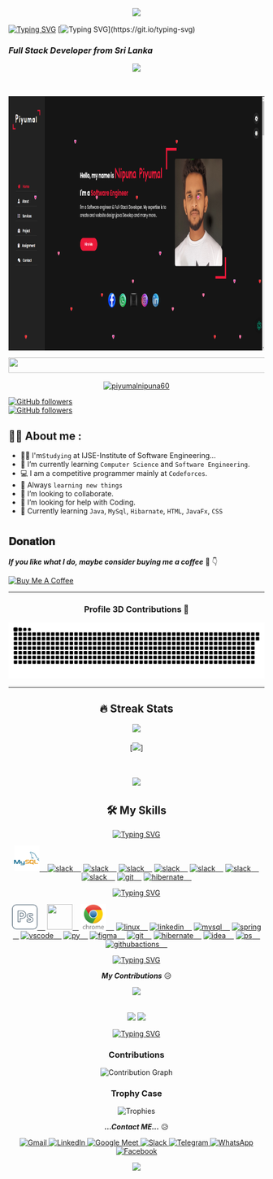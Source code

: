<p align="center">
  <img src="https://capsule-render.vercel.app/api?type=waving&color=gradient&height=200&section=header&text=Nipuna%20Piyumal&fontSize=50&&fontColor=ffffff&animation=fadeIn&fontAlignY=35"/>
</p>


[![Typing SVG](https://readme-typing-svg.herokuapp.com?duration=3000&color=2ED573&width=1000&lines=-+-+-+-+-+-+-+-+-+-+-+-+-+-+-+-+-+-+-+-+-+-+-+-+-+-+-+-+-+-+-+-+-+-+-+-+-+-+-+-+-+-+-+-+-+-+-+-+-+-+-+)](https://git.io/typing-svg)
[![Typing SVG](https://readme-typing-svg.herokuapp.com?size=32&vCenter=true&width=760&lines=Hi+%F0%9F%91%8B%2C+I'm+Nipuna+Piyumal;IJSE-+%F0%9F%91%8B%2C+Institute+of+Software+Engineering;)](https://git.io/typing-svg)

<h3 ><b><i>Full Stack Developer from Sri Lanka</i></b></h3>
<p align="center">
  <a href="https://github.com/DenverCoder1/readme-typing-svg"><img src="https://readme-typing-svg.herokuapp.com?lines=Computer+Science+Student;Competitive+Programmer;IJSE+GDSE+Student;Java%20|%20Algorithms%20|%20OOP%20;Specialist%20on%20Codeforcus;Always%20learning%20new%20things&center=true&width=500&height=50"></a>
</p>
<br>

<p align="center">
<img align="center" alt="myProfile" src="https://github.com/PiyumalNipuna60/My-Portfoliyo-2/blob/master/assets/piyumal.png" height="500" width="900">
</p>



<!--follows and code line-->
<p align="center">
  <a href="https://skillicons.dev">
    <img src="https://img.shields.io/badge/From%20Hello%20World%20I%27ve%20Written-10.9%20million%20lines%20of%20code-blue" width="600" height="30" />
  </a>
</p>


<p align="center">
  <a href="https://skillicons.dev">
    <img src="https://komarev.com/ghpvc/?username=piyumalnipuna60&label=Profile%20views&color=0e75b6&style=flat" alt="piyumalnipuna60" height="30" />
  </a>
</p>


[![GitHub followers](https://img.shields.io/github/followers/piyumalnipuna60.svg?style=social&label=followers&maxAge=2592000)](https://github.com/piyumalnipuna60?tab=followers)<br>
[![GitHub followers](https://img.shields.io/github/stars/piyumalnipuna60)](https://github.com/piyumalnipuna60?tab=followers)

## 👨‍🦰 About me :

- 👨‍🎓 I'm`Studying` at IJSE-Institute of Software Engineering...
- 🌱 I’m currently learning `Computer Science` and `Software Engineering`.
- 💻 I am a competitive programmer mainly at `Codeforces`.
- 👨 Always `learning new things`
- 👯 I’m looking to collaborate.
- 🤔 I’m looking for help with Coding.
- 🌱 Currently learning `Java`, `MySql`, `Hibarnate`, `HTML`, `JavaFx`, `CSS`
  <br>
<div>

#
</div>

## 𝐃𝐨𝐧𝐚𝐭𝐢𝐨𝐧

***If you like what I do, maybe consider buying me a coffee*** 🥺 👇

<a href="https://www.buymeacoffee.com/PiyumalNipuna60"><img src="https://cdn.buymeacoffee.com/buttons/v2/default-red.png" alt="Buy Me A Coffee" style="height: 35px !important; width: 120px !important;"></a>

***
<div align="center">

<h3 align="center">
  Profile 3D Contributions 🔰
</h3>


<img alt="Coding" width="900" src="https://github.com/NimeshPiyumantha/red-alpha/blob/main/github-contribution-grid-snake.svg">

---

## 🔥 Streak Stats

![](https://github-profile-summary-cards.vercel.app/api/cards/stats?username=PiyumalNipuna60&theme=monokai)
<br>
<br>
[![](https://github-readme-streak-stats.herokuapp.com?user=PiyumalNipuna60&theme=soft-green)]
<br>
<br>

## <img src="https://media.giphy.com/media/iY8CRBdQXODJSCERIr/giphy.gif" width="30px"> 

## 🛠️ My Skills

[![Typing SVG](https://readme-typing-svg.herokuapp.com?duration=4000&color=2ED573&width=200&lines=Languages+and+Tools%3A)](https://git.io/typing-svg)

<a href="https://www.mysql.com/" target="_blank"> <img src="https://raw.githubusercontent.com/devicons/devicon/master/icons/mysql/mysql-original-wordmark.svg" alt="mysql" width="50" height="50"/>&nbsp;&nbsp;&nbsp; </a>
<a href="https://www.slack.com" target="_blank"> <img src="https://skillicons.dev/icons?i=bootstrap" alt="slack" width="50" height="50"/> &nbsp;&nbsp;&nbsp;</a> 
<a href="https://www.slack.com" target="_blank"> <img src="https://skillicons.dev/icons?i=github" alt="slack" width="50" height="50"/> &nbsp;&nbsp;&nbsp;</a> 
<a href="https://www.slack.com" target="_blank"> <img src="https://skillicons.dev/icons?i=css" alt="slack" width="50" height="50"/> &nbsp;&nbsp;&nbsp;</a> 
<a href="https://www.slack.com" target="_blank"> <img src="https://skillicons.dev/icons?i=jquery" alt="slack" width="50" height="50"/> &nbsp;&nbsp;&nbsp;</a> 
<a href="https://www.slack.com" target="_blank"> <img src="https://skillicons.dev/icons?i=js" alt="slack" width="50" height="50"/> &nbsp;&nbsp;&nbsp;</a> 
<a href="https://www.slack.com" target="_blank"> <img src="https://skillicons.dev/icons?i=java" alt="slack" width="50" height="50"/> &nbsp;&nbsp;&nbsp;</a> 
<a href="https://www.slack.com" target="_blank"> <img src="https://skillicons.dev/icons?i=html" alt="slack" width="50" height="50"/> &nbsp;&nbsp;&nbsp;</a> 
  <a href="https://www.slack.com" target="_blank"> <img src="https://skillicons.dev/icons?i=git" alt="git" width="50" height="50"/> &nbsp;&nbsp;&nbsp;</a> 
<a href="https://www.slack.com" target="_blank"> <img src="https://skillicons.dev/icons?i=hibernate" alt="hibernate" width="50" height="50"/> &nbsp;&nbsp;&nbsp;</a>


[![Typing SVG](https://readme-typing-svg.herokuapp.com?duration=4000&color=2ED573&width=150&lines=My+Tool%3A)](https://git.io/typing-svg)

<a href="https://www.photoshop.com/en" target="_blank"> <img src="https://raw.githubusercontent.com/devicons/devicon/master/icons/photoshop/photoshop-line.svg" alt="photoshop" width="50" height="50"/> &nbsp;&nbsp;&nbsp;</a> 
<a href="https://gluonhq.com/products/scene-builder/" target="_blank"> <img src="https://i2.wp.com/gluonhq.com/wp-content/uploads/2015/02/SceneBuilderLogo.png?fit=781%2C781&ssl=1" width="50" height="50"/>&nbsp;&nbsp;&nbsp;</a>
<a href="https://www.google.com/chrome" target="_blank"> <img src="https://raw.githubusercontent.com/devicons/devicon/master/icons/chrome/chrome-original-wordmark.svg" alt="chrome" width="50" height="50"/> &nbsp;&nbsp;&nbsp;</a> 
<a href="https://www.slack.com" target="_blank"> <img src="https://skillicons.dev/icons?i=linux" alt="linux" width="50" height="50"/> &nbsp;&nbsp;&nbsp;</a> 
<a href="https://www.slack.com" target="_blank"> <img src="https://skillicons.dev/icons?i=linkedin" alt="linkedin" width="50" height="50"/> &nbsp;&nbsp;&nbsp;</a> 
<a href="https://www.slack.com" target="_blank"> <img src="https://skillicons.dev/icons?i=mysql" alt="mysql" width="50" height="50"/> &nbsp;&nbsp;&nbsp;</a> 
<a href="https://www.slack.com" target="_blank"> <img src="https://skillicons.dev/icons?i=spring" alt="spring" width="50" height="50"/> &nbsp;&nbsp;&nbsp;</a> 
<a href="https://www.slack.com" target="_blank"> <img src="https://skillicons.dev/icons?i=vscode" alt="vscode" width="50" height="50"/> &nbsp;&nbsp;&nbsp;</a> 
<a href="https://www.slack.com" target="_blank"> <img src="https://skillicons.dev/icons?i=py" alt="py" width="50" height="50"/> &nbsp;&nbsp;&nbsp;</a> 
<a href="https://www.slack.com" target="_blank"> <img src="https://skillicons.dev/icons?i=figma" alt="figma" width="50" height="50"/> &nbsp;&nbsp;&nbsp;</a> 
<a href="https://www.slack.com" target="_blank"> <img src="https://skillicons.dev/icons?i=git" alt="git" width="50" height="50"/> &nbsp;&nbsp;&nbsp;</a> 
<a href="https://www.slack.com" target="_blank"> <img src="https://skillicons.dev/icons?i=hibernate" alt="hibernate" width="50" height="50"/> &nbsp;&nbsp;&nbsp;</a> 
<a href="https://www.slack.com" target="_blank"> <img src="https://skillicons.dev/icons?i=idea" alt="idea" width="50" height="50"/> &nbsp;&nbsp;&nbsp;</a> 
<a href="https://www.slack.com" target="_blank"> <img src="https://skillicons.dev/icons?i=ps" alt="ps" width="50" height="50"/> &nbsp;&nbsp;&nbsp;</a> 
<a href="https://www.slack.com" target="_blank"> <img src="https://skillicons.dev/icons?i=githubactions" alt="githubactions" width="50" height="50"/> &nbsp;&nbsp;&nbsp;</a> 


[![Typing SVG](https://readme-typing-svg.herokuapp.com?duration=5000&color=2ED573&width=600&lines=-+-+-+-+-+-+-+-+-+-+-+-+-+-+-+-+-+-+-+-+-+-+-+-+-+-+-+)](https://git.io/typing-svg)

***My Contributions*** 😥 <br>

<p align="center">
  
  <img src="http://github-profile-summary-cards.vercel.app/api/cards/profile-details?username=PiyumalNipuna60&theme=tokyonight" />
  
 <p>

<br>
   <img src="http://github-profile-summary-cards.vercel.app/api/cards/productive-time?username=PiyumalNipuna60&theme=tokyonight&utcOffset=8" />
   <img src="http://github-profile-summary-cards.vercel.app/api/cards/most-commit-language?username=PiyumalNipuna60&theme=tokyonight" />
  
   
   [![Typing SVG](https://readme-typing-svg.herokuapp.com?duration=5000&color=2ED573&width=600&lines=-+-+-+-+-+-+-+-+-+-+-+-+-+-+-+-+-+-+-+-+-+-+-+-+-+-+-+)](https://git.io/typing-svg)

### Contributions
![Contribution Graph](https://github-readme-activity-graph.vercel.app/graph?username=piyumalnipuna60&theme=react-dark)

### Trophy Case
![Trophies](https://github-profile-trophy.vercel.app/?username=piyumalnipuna60&theme=darkhub&row=1)


***...Contact ME...*** 😥 <br>
   
   <p align="center">

<p align="center">
  <a href="nipuna315np@gmail.com">
    <img src="https://img.shields.io/badge/Gmail-D14836?logo=gmail&logoColor=white&style=for-the-badge" alt="Gmail">
  </a>
  <a href="https://lk.linkedin.com/in/Nipuna Piyumal">
    <img src="https://img.shields.io/badge/LinkedIn-0A66C2?logo=linkedin&logoColor=white&style=for-the-badge" alt="LinkedIn">
  </a>
  <a href="https://meet.google.com">
    <img src="https://img.shields.io/badge/Google%20Meet-00897B?logo=google-meet&logoColor=white&style=for-the-badge" alt="Google Meet">
  </a>
  <a href="https://slack.com">
    <img src="https://img.shields.io/badge/Slack-4A154B?logo=slack&logoColor=white&style=for-the-badge" alt="Slack">
  </a>
  <a href="https://t.me/your-telegram-username">
    <img src="https://img.shields.io/badge/Telegram-2CA5E0?logo=telegram&logoColor=white&style=for-the-badge" alt="Telegram">
  </a>
  <a href="https://wa.me/your-whatsapp-number">
    <img src="https://img.shields.io/badge/WhatsApp-25D366?logo=whatsapp&logoColor=white&style=for-the-badge" alt="WhatsApp">
  </a>
  <a href="https://www.facebook.com/nowety.piyumalNipuna">
    <img src="https://img.shields.io/badge/Facebook-1877F2?logo=facebook&logoColor=white&style=for-the-badge" alt="Facebook">
  </a>
</p>
</p>

<p align="center">
  <img src="https://capsule-render.vercel.app/api?type=waving&color=gradient&height=100&section=footer"/>
</p>

